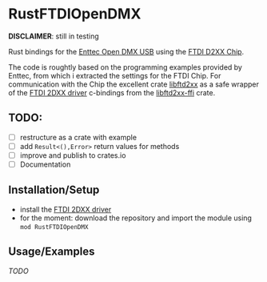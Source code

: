 # RustFTDIOpenDMX

**DISCLAIMER**: still in testing

Rust bindings for the [Enttec Open DMX USB](https://www.enttec.com/product/lighting-communication-protocols/dmx512/open-dmx-usb/) using the [FTDI D2XX Chip](https://ftdichip.com/product-category/products/ic/).

The code is roughtly based on the programming examples provided by Enttec, from which i extracted the settings for the FTDI Chip. For communication with the Chip the excellent crate [libftd2xx](https://crates.io/crates/libftd2xx) as a safe wrapper of the [FTDI 2DXX driver](https://ftdichip.com/drivers/d2xx-drivers/) c-bindings from the [libftd2xx-ffi](https://crates.io/crates/libftd2xx-ffi) crate.


## TODO:

- [ ] restructure as a crate with example
- [ ] add ` Result<(),Error> ` return values for methods
- [ ] improve and publish to crates.io 
- [ ] Documentation

## Installation/Setup

- install the [FTDI 2DXX driver](https://ftdichip.com/drivers/d2xx-drivers/)
- for the moment: download the repository and import the module using ` mod RustFTDIOpenDMX ` 

## Usage/Examples
*TODO*
